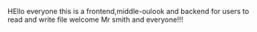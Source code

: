 HEllo everyone this is a frontend,middle-oulook and backend for users to read and write file
welcome Mr smith and everyone!!!
